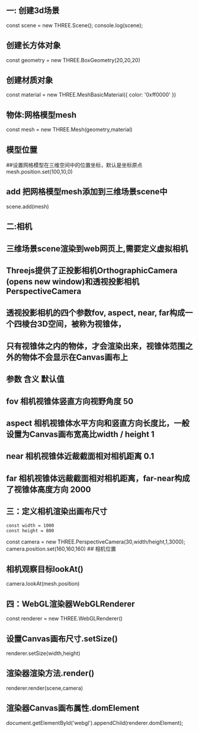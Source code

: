  ## 一: 创建3d场景
const scene = new THREE.Scene();
console.log(scene);
## 创建长方体对象
const geometry  = new THREE.BoxGeometry(20,20,20)
## 创建材质对象
const material = new THREE.MeshBasicMaterial({
    color: '0xff0000'
})
## 物体:网格模型mesh
const mesh = new THREE.Mesh(geometry,material)
## 模型位置 
##设置网格模型在三维空间中的位置坐标，默认是坐标原点
mesh.position.set(100,10,0)
## add 把网格模型mesh添加到三维场景scene中
scene.add(mesh)

## 二:相机
## 三维场景scene渲染到web网页上,需要定义虚拟相机
## Threejs提供了正投影相机OrthographicCamera (opens new window)和透视投影相机PerspectiveCamera
## 透视投影相机的四个参数fov, aspect, near, far构成一个四棱台3D空间，被称为视锥体，
## 只有视锥体之内的物体，才会渲染出来，视锥体范围之外的物体不会显示在Canvas画布上

## 参数	    含义	                                                                         默认值
## fov	    相机视锥体竖直方向视野角度                                                  	    50
## aspect	相机视锥体水平方向和竖直方向长度比，一般设置为Canvas画布宽高比width / height	        1
## near	    相机视锥体近裁截面相对相机距离	                                                     0.1
## far	    相机视锥体远裁截面相对相机距离，far-near构成了视锥体高度方向	                       2000
    
## 三：定义相机渲染出画布尺寸
    const width = 1000
    const height = 800

const camera = new THREE.PerspectiveCamera(30,width/height,1,3000);
camera.position.set(160,160,160) ## 相机位置
## 相机观察目标lookAt()
camera.lookAt(mesh.position)

## 四：WebGL渲染器WebGLRenderer
const renderer = new THREE.WebGLRenderer()
## 设置Canvas画布尺寸.setSize()
renderer.setSize(width,height)
## 渲染器渲染方法.render()
renderer.render(scene,camera)
## 渲染器Canvas画布属性.domElement

document.getElementById('webgl').appendChild(renderer.domElement);

